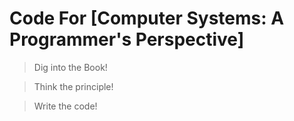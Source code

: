 Code For [Computer Systems: A Programmer's Perspective]
=======================================================

> Dig into the Book! 

> Think the principle!

> Write the code! 
